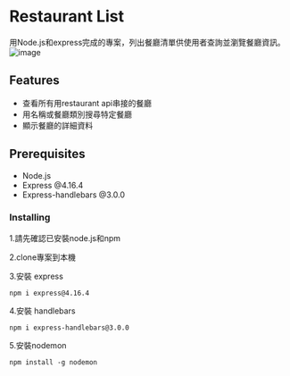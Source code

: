 # Restaurant List
用Node.js和express完成的專案，列出餐廳清單供使用者查詢並瀏覽餐廳資訊。
![image](https://raw.githubusercontent.com/wuhsinyu/S2-3A1/main/public/image/restaurant_list.jpeg)

## Features
- 查看所有用restaurant api串接的餐廳
- 用名稱或餐廳類別搜尋特定餐廳
- 顯示餐廳的詳細資料

## Prerequisites
- Node.js
- Express @4.16.4
- Express-handlebars @3.0.0

### Installing
1.請先確認已安裝node.js和npm

2.clone專案到本機

3.安裝 express
```
npm i express@4.16.4
```

4.安裝 handlebars
```
npm i express-handlebars@3.0.0
```

5.安裝nodemon 
```
npm install -g nodemon
```
    